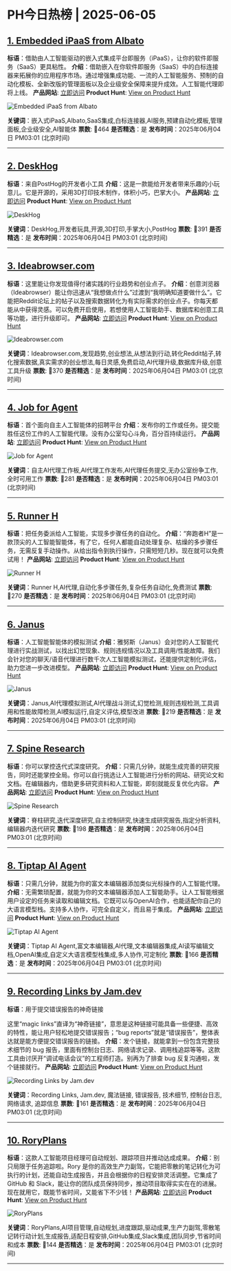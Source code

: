 # PH今日热榜 | 2025-06-05

## [1. Embedded iPaaS from Albato](https://www.producthunt.com/posts/embedded-ipaas-from-albato?utm_campaign=producthunt-api&utm_medium=api-v2&utm_source=Application%3A+dev+%28ID%3A+189358%29)
**标语**：借助由人工智能驱动的嵌入式集成平台即服务（iPaaS），让你的软件即服务（SaaS）更具粘性。
**介绍**：借助嵌入在你软件即服务（SaaS）中的白标连接器来拓展你的应用程序市场。通过增强集成功能、一流的人工智能服务、预制的自动化模板、全新改版的管理面板以及企业级安全保障来提升成效。人工智能代理即将上线。
**产品网站**: [立即访问](https://www.producthunt.com/r/CC2FQ7I4UOBZ4V?utm_campaign=producthunt-api&utm_medium=api-v2&utm_source=Application%3A+dev+%28ID%3A+189358%29)
**Product Hunt**: [View on Product Hunt](https://www.producthunt.com/posts/embedded-ipaas-from-albato?utm_campaign=producthunt-api&utm_medium=api-v2&utm_source=Application%3A+dev+%28ID%3A+189358%29)

![Embedded iPaaS from Albato](https://ph-files.imgix.net/da2d9c8e-d064-46a6-b3c6-5730b52adad0.png?auto=format)

**关键词**：嵌入式iPaaS,Albato,SaaS集成,白标连接器,AI服务,预建自动化模板,管理面板,企业级安全,AI智能体
**票数**: 🔺464
**是否精选**：是
**发布时间**：2025年06月04日 PM03:01 (北京时间)

---

## [2. DeskHog](https://www.producthunt.com/posts/deskhog?utm_campaign=producthunt-api&utm_medium=api-v2&utm_source=Application%3A+dev+%28ID%3A+189358%29)
**标语**：来自PostHog的开发者小工具
**介绍**：这是一款能给开发者带来乐趣的小玩意儿。它是开源的，采用3D打印技术制作，体积小巧，巴掌大小。
**产品网站**: [立即访问](https://www.producthunt.com/r/FI4W4UPV6IIQGN?utm_campaign=producthunt-api&utm_medium=api-v2&utm_source=Application%3A+dev+%28ID%3A+189358%29)
**Product Hunt**: [View on Product Hunt](https://www.producthunt.com/posts/deskhog?utm_campaign=producthunt-api&utm_medium=api-v2&utm_source=Application%3A+dev+%28ID%3A+189358%29)

![DeskHog](https://ph-files.imgix.net/53f4a285-c74c-47c9-9c26-f02125302995.jpeg?auto=format)

**关键词**：DeskHog,开发者玩具,开源,3D打印,手掌大小,PostHog
**票数**: 🔺391
**是否精选**：是
**发布时间**：2025年06月04日 PM03:01 (北京时间)

---

## [3. Ideabrowser.com](https://www.producthunt.com/posts/ideabrowser-com?utm_campaign=producthunt-api&utm_medium=api-v2&utm_source=Application%3A+dev+%28ID%3A+189358%29)
**标语**：这里能让你发现值得付诸实践的行业趋势和创业点子。
**介绍**：创意浏览器（Ideabrowser）能让你迅速从“我想做点什么”过渡到“我明确知道要做什么”。它能把Reddit论坛上的帖子以及搜索数据转化为有实际需求的创业点子。你每天都能从中获得灵感。可以免费开启使用，若想使用人工智能助手、数据库和创意工具等功能，进行升级即可。
**产品网站**: [立即访问](https://www.producthunt.com/r/QKRMSZB3TKCLCJ?utm_campaign=producthunt-api&utm_medium=api-v2&utm_source=Application%3A+dev+%28ID%3A+189358%29)
**Product Hunt**: [View on Product Hunt](https://www.producthunt.com/posts/ideabrowser-com?utm_campaign=producthunt-api&utm_medium=api-v2&utm_source=Application%3A+dev+%28ID%3A+189358%29)

![Ideabrowser.com](https://ph-files.imgix.net/1a8d4a0b-0a37-406b-add2-d9b6e9a6b8b9.png?auto=format)

**关键词**：Ideabrowser.com,发现趋势,创业想法,从想法到行动,转化Reddit帖子,转化搜索数据,真实需求的创业想法,每日灵感,免费启动,AI代理升级,数据库升级,创意工具升级
**票数**: 🔺370
**是否精选**：是
**发布时间**：2025年06月04日 PM03:01 (北京时间)

---

## [4. Job for Agent](https://www.producthunt.com/posts/job-for-agent?utm_campaign=producthunt-api&utm_medium=api-v2&utm_source=Application%3A+dev+%28ID%3A+189358%29)
**标语**：首个面向自主人工智能体的招聘平台
**介绍**：发布你的工作或任务。提交能胜任这份工作的人工智能代理。没有办公室勾心斗角，百分百持续运行。
**产品网站**: [立即访问](https://www.producthunt.com/r/QJYFNPAY6JJH7U?utm_campaign=producthunt-api&utm_medium=api-v2&utm_source=Application%3A+dev+%28ID%3A+189358%29)
**Product Hunt**: [View on Product Hunt](https://www.producthunt.com/posts/job-for-agent?utm_campaign=producthunt-api&utm_medium=api-v2&utm_source=Application%3A+dev+%28ID%3A+189358%29)

![Job for Agent](https://ph-files.imgix.net/ecdb26b0-9afc-47aa-84f2-a615c36f60e0.png?auto=format)

**关键词**：自主AI代理工作板,AI代理工作发布,AI代理任务提交,无办公室纷争工作,全时可用工作
**票数**: 🔺281
**是否精选**：是
**发布时间**：2025年06月04日 PM03:01 (北京时间)

---

## [5. Runner H](https://www.producthunt.com/posts/runner-h-2?utm_campaign=producthunt-api&utm_medium=api-v2&utm_source=Application%3A+dev+%28ID%3A+189358%29)
**标语**：把任务委派给人工智能，实现多步骤任务的自动化。
**介绍**：“奔跑者H”是一款顶尖的人工智能智能体，有了它，任何人都能自动处理复杂、枯燥的多步骤任务，无需反复手动操作。从给出指令到执行操作，只需短短几秒。现在就可以免费试用！
**产品网站**: [立即访问](https://www.producthunt.com/r/QDYR47V2J3KCV5?utm_campaign=producthunt-api&utm_medium=api-v2&utm_source=Application%3A+dev+%28ID%3A+189358%29)
**Product Hunt**: [View on Product Hunt](https://www.producthunt.com/posts/runner-h-2?utm_campaign=producthunt-api&utm_medium=api-v2&utm_source=Application%3A+dev+%28ID%3A+189358%29)

![Runner H](https://ph-files.imgix.net/0e16c27e-0e03-49f9-95a2-6fd83ef7cd60.png?auto=format)

**关键词**：Runner H,AI代理,自动化多步骤任务,复杂任务自动化,免费测试
**票数**: 🔺270
**是否精选**：是
**发布时间**：2025年06月04日 PM03:01 (北京时间)

---

## [6. Janus](https://www.producthunt.com/posts/janus-36f0240c-0bf6-4a89-96df-98829a16d94f?utm_campaign=producthunt-api&utm_medium=api-v2&utm_source=Application%3A+dev+%28ID%3A+189358%29)
**标语**：人工智能智能体的模拟测试
**介绍**：雅努斯（Janus）会对您的人工智能代理进行实战测试，以找出幻觉现象、规则违规情况以及工具调用/性能故障。我们会针对您的聊天/语音代理进行数千次人工智能模拟测试，还能提供定制化评估，助力您进一步改进模型。
**产品网站**: [立即访问](https://www.producthunt.com/r/RDWZP3HIBPUVOQ?utm_campaign=producthunt-api&utm_medium=api-v2&utm_source=Application%3A+dev+%28ID%3A+189358%29)
**Product Hunt**: [View on Product Hunt](https://www.producthunt.com/posts/janus-36f0240c-0bf6-4a89-96df-98829a16d94f?utm_campaign=producthunt-api&utm_medium=api-v2&utm_source=Application%3A+dev+%28ID%3A+189358%29)

![Janus](https://ph-files.imgix.net/7782c667-ec0c-40bb-9c16-58dec00c1e4c.jpeg?auto=format)

**关键词**：Janus,AI代理模拟测试,AI代理战斗测试,幻觉检测,规则违规检测,工具调用和性能故障检测,AI模拟运行,自定义评估,模型改进
**票数**: 🔺219
**是否精选**：是
**发布时间**：2025年06月04日 PM03:01 (北京时间)

---

## [7. Spine Research](https://www.producthunt.com/posts/spine-research?utm_campaign=producthunt-api&utm_medium=api-v2&utm_source=Application%3A+dev+%28ID%3A+189358%29)
**标语**：你可以掌控迭代式深度研究。
**介绍**：只需几分钟，就能生成完善的研究报告，同时还能掌控全局。你可以自行挑选让人工智能进行分析的网站、研究论文和文档。在编辑器内，借助更多研究资料和人工智能，即刻就能反复优化内容。
**产品网站**: [立即访问](https://www.producthunt.com/r/DUPTUTWAUWW3RC?utm_campaign=producthunt-api&utm_medium=api-v2&utm_source=Application%3A+dev+%28ID%3A+189358%29)
**Product Hunt**: [View on Product Hunt](https://www.producthunt.com/posts/spine-research?utm_campaign=producthunt-api&utm_medium=api-v2&utm_source=Application%3A+dev+%28ID%3A+189358%29)

![Spine Research](https://ph-files.imgix.net/9464f2fb-7abd-4cad-87db-77d12f1c1c22.png?auto=format)

**关键词**：脊柱研究,迭代深度研究,自主控制研究,快速生成研究报告,指定分析资料,编辑器内迭代研究
**票数**: 🔺198
**是否精选**：是
**发布时间**：2025年06月04日 PM03:01 (北京时间)

---

## [8. Tiptap AI Agent](https://www.producthunt.com/posts/tiptap-ai-agent?utm_campaign=producthunt-api&utm_medium=api-v2&utm_source=Application%3A+dev+%28ID%3A+189358%29)
**标语**：只需几分钟，就能为你的富文本编辑器添加类似光标操作的人工智能代理。
**介绍**：无需繁琐配置，就能为你的文本编辑器添加人工智能助手。让人工智能根据用户设定的任务来读取和编辑文档。它既可以与OpenAI合作，也能适配你自己的大语言模型栈。支持多人协作，可完全自定义，而且易于集成。
**产品网站**: [立即访问](https://www.producthunt.com/r/LS5NNZSHRP7DQ3?utm_campaign=producthunt-api&utm_medium=api-v2&utm_source=Application%3A+dev+%28ID%3A+189358%29)
**Product Hunt**: [View on Product Hunt](https://www.producthunt.com/posts/tiptap-ai-agent?utm_campaign=producthunt-api&utm_medium=api-v2&utm_source=Application%3A+dev+%28ID%3A+189358%29)

![Tiptap AI Agent](https://ph-files.imgix.net/a7a29b43-36c6-4ef1-b77d-0c64e80e9ff9.jpeg?auto=format)

**关键词**：Tiptap AI Agent,富文本编辑器,AI代理,文本编辑器集成,AI读写编辑文档,OpenAI集成,自定义大语言模型栈集成,多人协作,可定制化
**票数**: 🔺166
**是否精选**：是
**发布时间**：2025年06月04日 PM03:01 (北京时间)

---

## [9. Recording Links by Jam.dev](https://www.producthunt.com/posts/recording-links-by-jam-dev?utm_campaign=producthunt-api&utm_medium=api-v2&utm_source=Application%3A+dev+%28ID%3A+189358%29)
**标语**：用于提交错误报告的神奇链接

这里“magic links”直译为“神奇链接”，意思是这种链接可能具备一些便捷、高效的特性，能让用户轻松地提交错误报告；“bug reports”就是“错误报告”，整体表达就是能方便提交错误报告的链接。
**介绍**：发个链接，就能拿到一份包含完整技术细节的 bug 报告，里面有控制台日志、网络请求记录、调用栈追踪等等。这款工具由讨厌开“调试电话会议”的工程师打造。别再为了排查 bug 反复沟通啦，发个链接就行。
**产品网站**: [立即访问](https://www.producthunt.com/r/3VFT3H57UP4SH2?utm_campaign=producthunt-api&utm_medium=api-v2&utm_source=Application%3A+dev+%28ID%3A+189358%29)
**Product Hunt**: [View on Product Hunt](https://www.producthunt.com/posts/recording-links-by-jam-dev?utm_campaign=producthunt-api&utm_medium=api-v2&utm_source=Application%3A+dev+%28ID%3A+189358%29)

![Recording Links by Jam.dev](https://ph-files.imgix.net/d549ab79-a83e-4526-89d4-d900218c9bcf.png?auto=format)

**关键词**：Recording Links, Jam.dev, 魔法链接, 错误报告, 技术细节, 控制台日志, 网络请求, 追踪信息
**票数**: 🔺161
**是否精选**：是
**发布时间**：2025年06月04日 PM03:01 (北京时间)

---

## [10. RoryPlans](https://www.producthunt.com/posts/roryplans?utm_campaign=producthunt-api&utm_medium=api-v2&utm_source=Application%3A+dev+%28ID%3A+189358%29)
**标语**：这款人工智能项目经理可自动规划、跟踪项目并推动达成成果。
**介绍**：别只局限于任务追踪啦。Rory 是你的高效生产力副驾，它能把零散的笔记转化为可执行的计划，还能自动生成报告，并且会根据你的日程安排灵活调整。它集成了 GitHub 和 Slack，能让你的团队成员保持同步，推动项目取得实实在在的进展。现在就用它，既能节省时间，又能省下不少钱！
**产品网站**: [立即访问](https://www.producthunt.com/r/ESEUC5SO4M6PSW?utm_campaign=producthunt-api&utm_medium=api-v2&utm_source=Application%3A+dev+%28ID%3A+189358%29)
**Product Hunt**: [View on Product Hunt](https://www.producthunt.com/posts/roryplans?utm_campaign=producthunt-api&utm_medium=api-v2&utm_source=Application%3A+dev+%28ID%3A+189358%29)

![RoryPlans](https://ph-files.imgix.net/9c5af974-66b9-4668-b299-63081e9068e4.png?auto=format)

**关键词**：RoryPlans,AI项目管理,自动规划,进度跟踪,驱动成果,生产力副驾,零散笔记转行动计划,生成报告,适配日程安排,GitHub集成,Slack集成,团队同步,节省时间和成本
**票数**: 🔺144
**是否精选**：是
**发布时间**：2025年06月04日 PM03:01 (北京时间)

---

